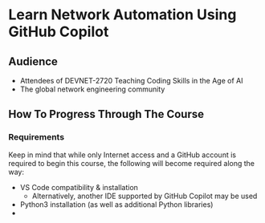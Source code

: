# Learn Network Automation Using GitHub Copilot

## Audience
* Attendees of DEVNET-2720 Teaching Coding Skills in the Age of AI
* The global network engineering community



## How To Progress Through The Course

### Requirements
Keep in mind that while only Internet access and a GitHub account is required to begin this course, the following will become required along the way:
  * VS Code compatibility & installation
    * Alternatively, another IDE supported by GitHub Copilot may be used
  * Python3 installation (as well as additional Python libraries)
  * 
